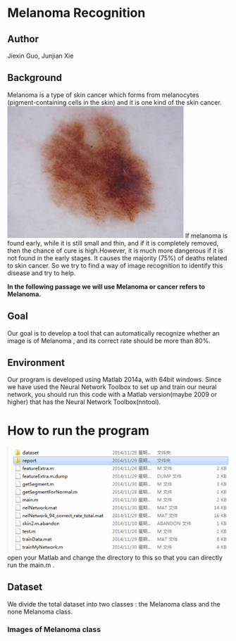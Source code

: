 # Melanoma Recognition
## Author
Jiexin Guo, Junjian Xie
## Background
Melanoma is a type of skin cancer which forms from melanocytes (pigment-containing cells in the skin) and it is one kind of the skin cancer.
![melanoma skin image](https://github.com/guojiex/guojiex.github.io/blob/hexo/oldblog/backup20160422/static/img/melanoma/pic_006.jpg?raw=true)
If melanoma is found early, while it is still small and thin, and if it is completely removed, then the chance of cure is high.However, it is much more dangerous if it is not found in the early stages. It causes the majority (75%) of deaths related to skin cancer. So we try to find a way of image recognition to identify this disease and try to help. 

**In the following passage we will use Melanoma or cancer refers to Melanoma.**
## Goal
Our goal is to develop a tool that can automatically recognize whether an image is of Melanoma , and its correct rate should be more than 80%.
## Environment
Our program is developed using Matlab 2014a, with 64bit windows. Since we have used the Neural Network Toolbox to set up and train our neural network, you should run this code with a Matlab version(maybe 2009 or higher) that has the Neural Network Toolbox(nntool).
# How to run the program
![image for folder structure](https://github.com/guojiex/guojiex.github.io/blob/hexo/oldblog/backup20160422/static/img/melanoma/directory_structure.jpg?raw=true)
open your Matlab and change the directory to this so that you can directly run the main.m .
## Dataset
We divide the total dataset into two classes : the Melanoma class and the none Melanoma class.
### Images of Melanoma class
